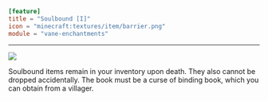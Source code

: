 ```toml
[feature]
title = "Soulbound [I]"
icon = "minecraft:textures/item/barrier.png"
module = "vane-enchantments"
```
---
![](images/enchantment_soulbound.png)

Soulbound items remain in your inventory upon death. They also cannot be dropped accidentally. The book must be a curse of binding book, which you can obtain from a villager.
